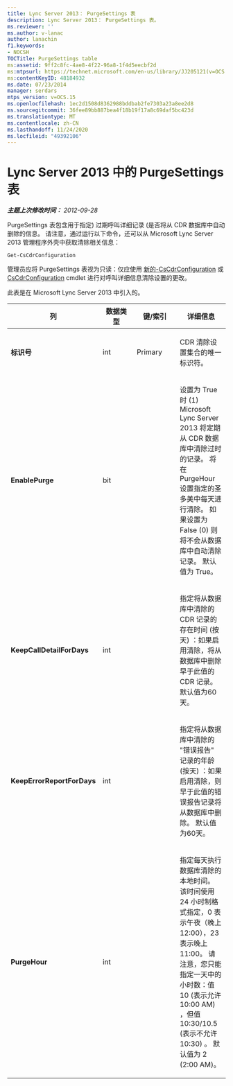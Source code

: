 ```yaml
---
title: Lync Server 2013： PurgeSettings 表
description: Lync Server 2013： PurgeSettings 表。
ms.reviewer: ''
ms.author: v-lanac
author: lanachin
f1.keywords:
- NOCSH
TOCTitle: PurgeSettings table
ms:assetid: 9ff2c8fc-4ae8-4f22-96a8-1f4d5eecbf2d
ms:mtpsurl: https://technet.microsoft.com/en-us/library/JJ205121(v=OCS.15)
ms:contentKeyID: 48184932
ms.date: 07/23/2014
manager: serdars
mtps_version: v=OCS.15
ms.openlocfilehash: 1ec2d1508d8362988bddbab2fe7303a23a8ee2d8
ms.sourcegitcommit: 36fee89bb887bea4f18b19f17a8c69daf5bc423d
ms.translationtype: MT
ms.contentlocale: zh-CN
ms.lasthandoff: 11/24/2020
ms.locfileid: "49392106"
---
```

# <a name="purgesettings-table-in-lync-server-2013"></a>Lync Server 2013 中的 PurgeSettings 表

<div data-xmlns="http://www.w3.org/1999/xhtml">

<div class="topic" data-xmlns="http://www.w3.org/1999/xhtml" data-msxsl="urn:schemas-microsoft-com:xslt" data-cs="https://msdn.microsoft.com/">

<div data-asp="https://msdn2.microsoft.com/asp">



</div>

<div id="mainSection">

<div id="mainBody">

<span> </span>

_**主题上次修改时间：** 2012-09-28_

PurgeSettings 表包含用于指定) 过期呼叫详细记录 (是否将从 CDR 数据库中自动删除的信息。 请注意，通过运行以下命令，还可以从 Microsoft Lync Server 2013 管理程序外壳中获取清除相关信息：

    Get-CsCdrConfiguration

管理员应将 PurgeSettings 表视为只读：仅应使用 [新的-CsCdrConfiguration](https://docs.microsoft.com/powershell/module/skype/New-CsCdrConfiguration) 或 [CsCdrConfiguration](https://docs.microsoft.com/powershell/module/skype/Set-CsCdrConfiguration) cmdlet 进行对呼叫详细信息清除设置的更改。

此表是在 Microsoft Lync Server 2013 中引入的。


<table>
<colgroup>
<col style="width: 25%" />
<col style="width: 25%" />
<col style="width: 25%" />
<col style="width: 25%" />
</colgroup>
<thead>
<tr class="header">
<th>列</th>
<th>数据类型</th>
<th>键/索引</th>
<th>详细信息</th>
</tr>
</thead>
<tbody>
<tr class="odd">
<td><p><strong>标识号</strong></p></td>
<td><p>int</p></td>
<td><p>Primary</p></td>
<td><p>CDR 清除设置集合的唯一标识符。</p></td>
</tr>
<tr class="even">
<td><p><strong>EnablePurge</strong></p></td>
<td><p>bit</p></td>
<td></td>
<td><p>设置为 True 时 (1) Microsoft Lync Server 2013 将定期从 CDR 数据库中清除过时的记录。 将在 PurgeHour 设置指定的圣多美中每天进行清除。 如果设置为 False (0) 则将不会从数据库中自动清除记录。 默认值为 True。</p></td>
</tr>
<tr class="odd">
<td><p><strong>KeepCallDetailForDays</strong></p></td>
<td><p>int</p></td>
<td></td>
<td><p>指定将从数据库中清除的 CDR 记录的存在时间 (按天) ：如果启用清除，将从数据库中删除早于此值的 CDR 记录。 默认值为60天。</p></td>
</tr>
<tr class="even">
<td><p><strong>KeepErrorReportForDays</strong></p></td>
<td><p>int</p></td>
<td></td>
<td><p>指定将从数据库中清除的 "错误报告" 记录的年龄 (按天) ：如果启用清除，则早于此值的错误报告记录将从数据库中删除。 默认值为60天。</p></td>
</tr>
<tr class="odd">
<td><p><strong>PurgeHour</strong></p></td>
<td><p>int</p></td>
<td></td>
<td><p>指定每天执行数据库清除的本地时间。 该时间使用 24 小时制格式指定，0 表示午夜（晚上 12:00），23 表示晚上 11:00。 请注意，您只能指定一天中的小时数：值 10 (表示允许 10:00 AM) ，但值 10:30/10.5 (表示不允许 10:30) 。 默认值为 2 (2:00 AM)。</p></td>
</tr>
</tbody>
</table>


</div>

<span> </span>

</div>

</div>

</div>

